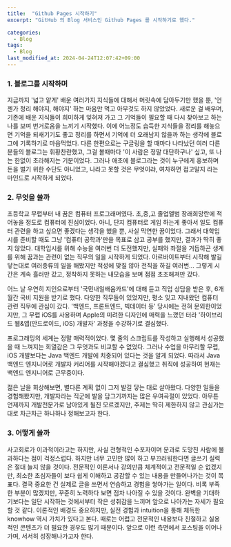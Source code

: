 ```yaml
---
title:  "Github Pages 시작하기"
excerpt: "GitHub 의 Blog 서비스인 Github Pages 를 시작하기로 했다."

categories:
  - Blog
tags:
  - Blog
last_modified_at: 2024-04-24T12:07:42+09:00
---
```


### 1. 블로그를 시작하며
지금까지 '넓고 얕게' 배운 여러가지 지식들에 대해서 머릿속에 담아두기만 했을 뿐, '언젠가 정리 해야지, 해야지'
하는 마음만 먹고 아무것도 하지 않았었다. 새로운 걸 배우며, 기존에 배운 지식들이 희미하게 잊혀져 가고 그 기억들이
필요할 때 다시 찾아보고 하는 나를 보며 번거로움을 느끼기 시작했다. 이에 어느정도 습득한 지식들을 정리를 해놓으면
기억을 되새기기도 좋고 정리를 하면서 기억에 더 오래남지 않을까 하는 생각에 블로그에 기록하기로 마음먹었다.
다른 한편으로는 구글링을 할 때마다 나타났던 여러 다른 분들의 블로그는 휘황찬란했고, 그걸 볼때마다
'이 사람은 정말 대단하구나' 싶고, 또 나는 한없이 초라해지는 기분이었다. 그러나 애초에 블로그라는 것이 누구에게
홍보하며 돈을 벌기 위한 수단도 아니었고, 나라고 못할 것은 무엇이랴, 여차하면 접고말지 라는 마인드로 시작하게 되었다.

### 2. 무엇을 쓸까
초등학교 무렵부터 내 꿈은 컴퓨터 프로그래머였다. 초,중,고 졸업앨범 장래희망란에 적어놓을 정도로 컴퓨터에 진심이었다.
아니, 단지 컴퓨터로 게임 하는게 좋아서 일도 컴퓨터 관련을 하고 싶으면 좋겠다는 생각을 했을 뿐, 사실 막연한 꿈이었다.
그래서 대학입시를 준비할 때도 그냥 '컴퓨터 공학과'만을 목표로 삼고 공부를 했지만, 결과가 딱히 좋지 않았다. 대학입시를
위해 수능을 여러번 더 도전했지만, 실패와 좌절을 거듭하곤 생계를 위해 꿈과는 관련이 없는 직무의 일을 시작하게 되었다.
아르바이트부터 시작해 발길 닿는대로 여러종류의 일을 해봤지만 적성에 맞질 않아 전직을 하길 여러번... 그렇게 시간은 계속
흘러만 갔고, 정착하지 못하는 내모습을 보며 점점 초조해져만 갔다.

어느 날 우연히 지인으로부터 '국민내일배움카드'에 대해 듣고 직업 상담을 받은 후, 6개월간 국비 지원을 받기로 했다.
다양한 직무들이 있었지만, 평소 잊고 지내왔던 컴퓨터 관련 직무에 관심이 갔다. '백엔드, 프론트엔드, 빅데이터 등' 당시에는
전혀 문외한이었지만, 그 무렵 iOS를 사용하며 Apple의 미려한 디자인에 매력을 느꼈던 터라
'하이브리드 웹&앱(안드로이드, iOS) 개발자' 과정을 수강하기로 결심했다.

프로그래밍의 세계는 정말 매력적이었다. 몇 줄의 스크립트를 작성하고 실행해서 성공했을 때 느껴지는 희열감은
그 무엇과도 비교할 수 없었다. 그러나 수업을 마무리할 무렵, iOS 개발보다는 Java 백엔드 개발에 치중되어
있다는 것을 알게 되었다. 따라서 Java 백엔드 엔지니어로 개발자 커리어를 시작해야겠다고 결심했고 취직에 성공하여
현재는 백엔드 엔지니어로 근무중이다.

젊은 날을 회상해보면, 별다른 계획 없이 그저 발길 닿는 대로 살아왔다. 다양한 일들을 경험해봤지만, 개발자라는
직군에 발을 담그기까지는 많은 우여곡절이 있었다. 아무튼 언제까지 개발전문가로 남아있게 될진 모르겠지만, 주제는
딱히 제한하지 않고 관심가는대로 차근차근 하나하나 정해보고자 한다.

### 3. 어떻게 쓸까
사고회로가 이과적이라고는 하지만, 사실 전형적인 수포자이며 문과로 도망친 사람에 불과하다는 점이 걱정스럽다.
하지만 너무 고민만 많이 하고 부끄러워한다면 글쓰기 실력은 절대 늘지 않을 것이다.
전문적인 이론서나 강의만큼 체계적이고 전문적일 순 없겠지만, 최소한 초심자들이 보다 쉽게 이해하고 공감할 수 있는
내용을 만들어나가는 것이 목표다.
결국 중요한 건 실제로 글을 쓰면서 연습하고 경험을 쌓아가는 일이다. 비록 부족한 부분이 많겠지만, 꾸준히 노력하다
보면 점차 나아질 수 있을 것이다. 완벽을 기대하기보다는 일단 시작하는 것에서부터 작은 성취감을 느끼며 앞으로
나아가는 자세가 필요할 것 같다.
이론적인 배경도 중요하지만, 실전 경험과 intuition을 통해 체득한 knowhow 역시 가치가 있다고 본다.
때로는 어렵고 전문적인 내용보다 친절하고 실용적인 콘텐츠가 더 필요한 경우도 많기 때문이다.
앞으로 이런 측면에서 포스팅을 이어나가며, 서서히 성장해나가고자 한다.






